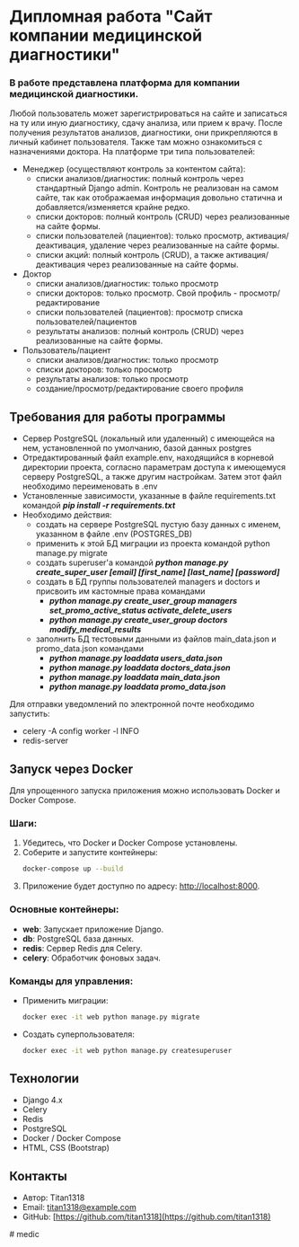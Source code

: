 # Дипломная работа "Сайт компании медицинской диагностики"

### В работе представлена платформа для компании медицинской диагностики.

Любой пользователь может зарегистрироваться на сайте и записаться на ту или иную диагностику, сдачу анализа, или прием к
врачу. После получения результатов анализов, диагностики, они прикрепляются в личный кабинет пользователя. Также там
можно ознакомиться с назначениями доктора.
На платформе три типа пользователей:

- Менеджер (осуществляют контроль за контентом сайта):
    - списки анализов/диагностик: полный контроль через стандартный Django admin. Контроль не реализован на самом сайте,
      так как отображаемая информация довольно статична и добавляется/изменяется крайне редко.
    - списки докторов: полный контроль (CRUD) через реализованные на сайте формы.
    - списки пользователей (пациентов): только просмотр, активация/деактивация, удаление через реализованные на сайте
      формы.
    - списки акций: полный контроль (CRUD), а также активация/деактивация через реализованные на сайте формы.
- Доктор
    - списки анализов/диагностик: только просмотр
    - списки докторов: только просмотр. Свой профиль - просмотр/редактирование
    - списки пользователей (пациентов): просмотр списка пользователей/пациентов
    - результаты анализов: полный контроль (CRUD) через реализованные на сайте формы.
- Пользователь/пациент
    - списки анализов/диагностик: только просмотр
    - списки докторов: только просмотр
    - результаты анализов: только просмотр
    - создание/просмотр/редактирование своего профиля

## Требования для работы программы

- Сервер PostgreSQL (локальный или удаленный) с имеющейся на нем, установленной по умолчанию, базой данных postgres
- Отредактированный файл example.env, находящийся в корневой директории проекта, согласно параметрам доступа к
  имеющемуся серверу PostgreSQL, а также другим настройкам. Затем этот файл необходимо переименовать в .env
- Установленные зависимости, указанные в файле requirements.txt командой ***pip install -r requirements.txt***
- Необходимо действия:
    - создать на сервере PostgreSQL пустую базу данных с именем, указанном в файле .env (POSTGRES_DB)
    - применить к этой БД миграции из проекта командой python manage.py migrate
    - создать superuser'а командой ***python manage.py create_super_user [email] [first_name] [last_name] [password]***
    - создать в БД группы пользователей managers и doctors и присвоить им кастомные права командами
        - ***python manage.py create_user_group managers set_promo_active_status activate_delete_users***
        - ***python manage.py create_user_group doctors modify_medical_results***
    - заполнить БД тестовыми данными из файлов main_data.json и promo_data.json командами
        - ***python manage.py loaddata users_data.json***
        - ***python manage.py loaddata doctors_data.json***
        - ***python manage.py loaddata main_data.json***
        - ***python manage.py loaddata promo_data.json***

Для отправки уведомлений по электронной почте необходимо запустить:

- celery -A config worker -l INFO
- redis-server

## Запуск через Docker

Для упрощенного запуска приложения можно использовать Docker и Docker Compose.

### Шаги:

1. Убедитесь, что Docker и Docker Compose установлены.
2. Соберите и запустите контейнеры:
   ```bash
   docker-compose up --build
   ```
3. Приложение будет доступно по адресу: [http://localhost:8000](http://localhost:8000).

### Основные контейнеры:

- **web**: Запускает приложение Django.
- **db**: PostgreSQL база данных.
- **redis**: Сервер Redis для Celery.
- **celery**: Обработчик фоновых задач.

### Команды для управления:

- Применить миграции:
  ```bash
  docker exec -it web python manage.py migrate
  ```
- Создать суперпользователя:
  ```bash
  docker exec -it web python manage.py createsuperuser
  ```

## Технологии

- Django 4.x
- Celery
- Redis
- PostgreSQL
- Docker / Docker Compose
- HTML, CSS (Bootstrap)

## Контакты

- Автор: Titan1318
- Email: titan1318@example.com
- GitHub: [https://github.com/titan1318](https://github.com/titan1318)

#   m e d i c  
 